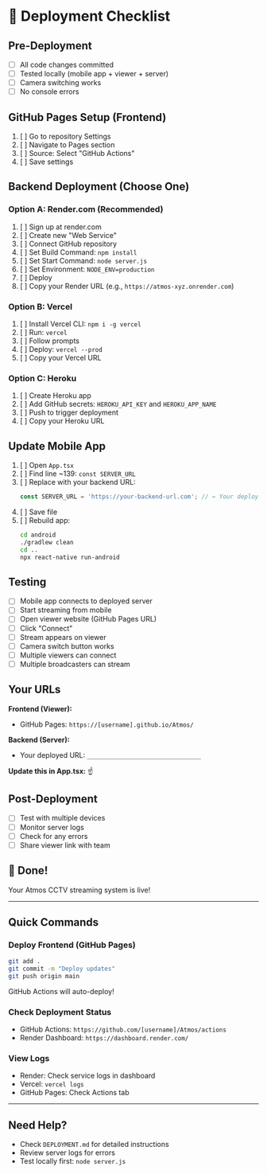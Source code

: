 # 🚀 Deployment Checklist

## Pre-Deployment
- [ ] All code changes committed
- [ ] Tested locally (mobile app + viewer + server)
- [ ] Camera switching works
- [ ] No console errors

## GitHub Pages Setup (Frontend)
1. [ ] Go to repository Settings
2. [ ] Navigate to Pages section
3. [ ] Source: Select "GitHub Actions"
4. [ ] Save settings

## Backend Deployment (Choose One)

### Option A: Render.com (Recommended)
1. [ ] Sign up at render.com
2. [ ] Create new "Web Service"
3. [ ] Connect GitHub repository
4. [ ] Set Build Command: `npm install`
5. [ ] Set Start Command: `node server.js`
6. [ ] Set Environment: `NODE_ENV=production`
7. [ ] Deploy
8. [ ] Copy your Render URL (e.g., `https://atmos-xyz.onrender.com`)

### Option B: Vercel
1. [ ] Install Vercel CLI: `npm i -g vercel`
2. [ ] Run: `vercel`
3. [ ] Follow prompts
4. [ ] Deploy: `vercel --prod`
5. [ ] Copy your Vercel URL

### Option C: Heroku
1. [ ] Create Heroku app
2. [ ] Add GitHub secrets: `HEROKU_API_KEY` and `HEROKU_APP_NAME`
3. [ ] Push to trigger deployment
4. [ ] Copy your Heroku URL

## Update Mobile App
1. [ ] Open `App.tsx`
2. [ ] Find line ~139: `const SERVER_URL`
3. [ ] Replace with your backend URL:
   ```typescript
   const SERVER_URL = 'https://your-backend-url.com'; // ← Your deployed server
   ```
4. [ ] Save file
5. [ ] Rebuild app:
   ```bash
   cd android
   ./gradlew clean
   cd ..
   npx react-native run-android
   ```

## Testing
- [ ] Mobile app connects to deployed server
- [ ] Start streaming from mobile
- [ ] Open viewer website (GitHub Pages URL)
- [ ] Click "Connect"
- [ ] Stream appears on viewer
- [ ] Camera switch button works
- [ ] Multiple viewers can connect
- [ ] Multiple broadcasters can stream

## Your URLs
**Frontend (Viewer):**
- GitHub Pages: `https://[username].github.io/Atmos/`

**Backend (Server):**
- Your deployed URL: `________________________________`

**Update this in App.tsx:** ☝️

## Post-Deployment
- [ ] Test with multiple devices
- [ ] Monitor server logs
- [ ] Check for any errors
- [ ] Share viewer link with team

## 🎉 Done!
Your Atmos CCTV streaming system is live!

---

## Quick Commands

### Deploy Frontend (GitHub Pages)
```bash
git add .
git commit -m "Deploy updates"
git push origin main
```
GitHub Actions will auto-deploy!

### Check Deployment Status
- GitHub Actions: `https://github.com/[username]/Atmos/actions`
- Render Dashboard: `https://dashboard.render.com/`

### View Logs
- Render: Check service logs in dashboard
- Vercel: `vercel logs`
- GitHub Pages: Check Actions tab

---

## Need Help?
- Check `DEPLOYMENT.md` for detailed instructions
- Review server logs for errors
- Test locally first: `node server.js`
